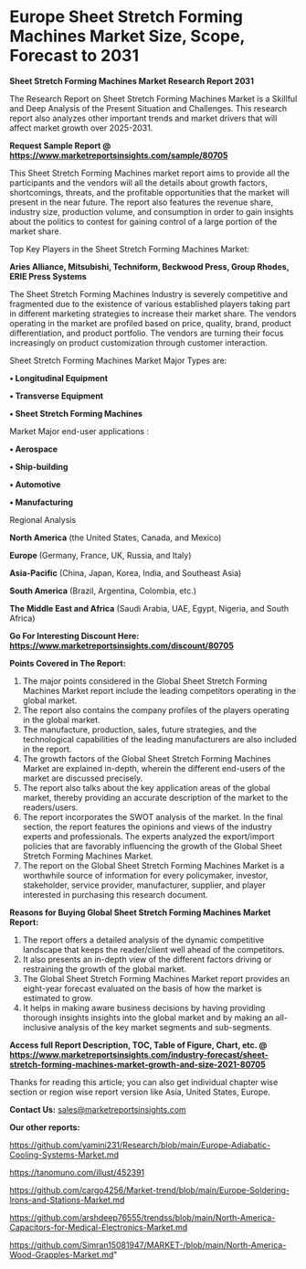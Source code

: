 # Europe Sheet Stretch Forming Machines Market Size, Scope, Forecast to 2031

<strong>Sheet Stretch Forming Machines Market Research Report 2031</strong>

The Research Report on Sheet Stretch Forming Machines Market is a Skillful and Deep Analysis of the Present Situation and Challenges. This research report also analyzes other important trends and market drivers that will affect market growth over 2025-2031.

<strong>Request Sample Report @ <a href=https://www.marketreportsinsights.com/sample/80705>https://www.marketreportsinsights.com/sample/80705</a></strong>

This Sheet Stretch Forming Machines market report aims to provide all the participants and the vendors will all the details about growth factors, shortcomings, threats, and the profitable opportunities that the market will present in the near future. The report also features the revenue share, industry size, production volume, and consumption in order to gain insights about the politics to contest for gaining control of a large portion of the market share.

Top Key Players in the Sheet Stretch Forming Machines Market:

<strong>Aries Alliance, Mitsubishi, Techniform, Beckwood Press, Group Rhodes, ERIE Press Systems</strong>

The Sheet Stretch Forming Machines Industry is severely competitive and fragmented due to the existence of various established players taking part in different marketing strategies to increase their market share. The vendors operating in the market are profiled based on price, quality, brand, product differentiation, and product portfolio. The vendors are turning their focus increasingly on product customization through customer interaction.

Sheet Stretch Forming Machines Market Major Types are:

<strong>• Longitudinal Equipment

• Transverse Equipment

• Sheet Stretch Forming Machines</strong>

Market Major end-user applications :

<strong>• Aerospace

• Ship-building

• Automotive

• Manufacturing</strong>

Regional Analysis

</u><strong><b>North America</b></strong> (the United States, Canada, and Mexico)

<strong><b>Europe </b></strong>(Germany, France, UK, Russia, and Italy)

<strong><b>Asia-Pacific</b></strong> (China, Japan, Korea, India, and Southeast Asia)

<strong><b>South America</b></strong> (Brazil, Argentina, Colombia, etc.)

<strong><b>The Middle East and Africa</b></strong> (Saudi Arabia, UAE, Egypt, Nigeria, and South Africa)

<strong>Go For Interesting Discount Here: <a href=https://www.marketreportsinsights.com/discount/80705>https://www.marketreportsinsights.com/discount/80705</a></strong>

<strong>Points Covered in The Report:</strong>
<ol>
  <li>The major points considered in the Global Sheet Stretch Forming Machines Market report include the leading competitors operating in the global market.</li>
  <li>The report also contains the company profiles of the players operating in the global market.</li>
  <li>The manufacture, production, sales, future strategies, and the technological capabilities of the leading manufacturers are also included in the report.</li>
  <li>The growth factors of the Global Sheet Stretch Forming Machines Market are explained in-depth, wherein the different end-users of the market are discussed precisely.</li>
  <li>The report also talks about the key application areas of the global market, thereby providing an accurate description of the market to the readers/users.</li>
  <li>The report incorporates the SWOT analysis of the market. In the final section, the report features the opinions and views of the industry experts and professionals. The experts analyzed the export/import policies that are favorably influencing the growth of the Global Sheet Stretch Forming Machines Market.</li>
  <li>The report on the Global Sheet Stretch Forming Machines Market is a worthwhile source of information for every policymaker, investor, stakeholder, service provider, manufacturer, supplier, and player interested in purchasing this research document.</li>
</ol>
<strong>Reasons for Buying Global Sheet Stretch Forming Machines Market Report:</strong>

<ol>
  <li>The report offers a detailed analysis of the dynamic competitive landscape that keeps the reader/client well ahead of the competitors.</li>
  <li>It also presents an in-depth view of the different factors driving or restraining the growth of the global market.</li>
  <li>The Global Sheet Stretch Forming Machines Market report provides an eight-year forecast evaluated on the basis of how the market is estimated to grow.</li>
  <li>It helps in making aware business decisions by having providing thorough insights insights into the global market and by making an all-inclusive analysis of the key market segments and sub-segments.</li>
</ol>
<strong>Access full Report Description, TOC, Table of Figure, Chart, etc. @ <a href=https://www.marketreportsinsights.com/industry-forecast/sheet-stretch-forming-machines-market-growth-and-size-2021-80705>https://www.marketreportsinsights.com/industry-forecast/sheet-stretch-forming-machines-market-growth-and-size-2021-80705</a></strong>


Thanks for reading this article; you can also get individual chapter wise section or region wise report version like Asia, United States, Europe.

<strong>Contact Us:</strong>
sales@marketreportsinsights.com

<strong>Our other reports:</strong>

<a href=https://github.com/yamini231/Research/blob/main/Europe-Adiabatic-Cooling-Systems-Market.md>https://github.com/yamini231/Research/blob/main/Europe-Adiabatic-Cooling-Systems-Market.md</a>

<a href=https://tanomuno.com/illust/452391>https://tanomuno.com/illust/452391</a>

<a href=https://github.com/cargo4256/Market-trend/blob/main/Europe-Soldering-Irons-and-Stations-Market.md>https://github.com/cargo4256/Market-trend/blob/main/Europe-Soldering-Irons-and-Stations-Market.md</a>

<a href=https://github.com/arshdeep76555/trendss/blob/main/North-America-Capacitors-for-Medical-Electronics-Market.md>https://github.com/arshdeep76555/trendss/blob/main/North-America-Capacitors-for-Medical-Electronics-Market.md</a>

<a href=https://github.com/Simran15081947/MARKET-/blob/main/North-America-Wood-Grapples-Market.md>https://github.com/Simran15081947/MARKET-/blob/main/North-America-Wood-Grapples-Market.md</a>"
